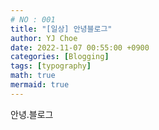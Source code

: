 ```yaml
---
# NO : 001
title: "[일상] 안녕블로그"
author: YJ Choe
date: 2022-11-07 00:55:00 +0900
categories: [Blogging]
tags: [typography]
math: true
mermaid: true
---
```


안녕.블로그  

